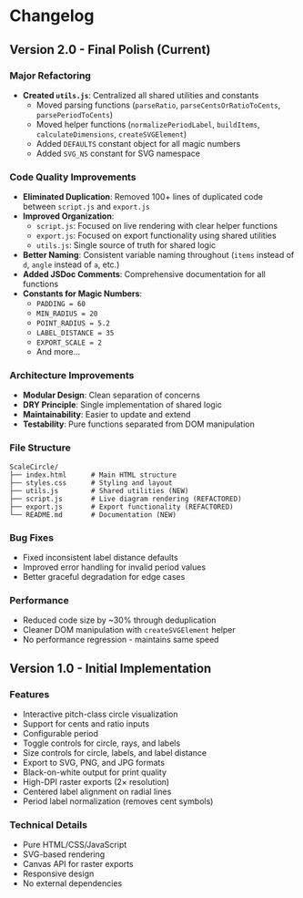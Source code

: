 # Changelog

## Version 2.0 - Final Polish (Current)

### Major Refactoring
- **Created `utils.js`**: Centralized all shared utilities and constants
  - Moved parsing functions (`parseRatio`, `parseCentsOrRatioToCents`, `parsePeriodToCents`)
  - Moved helper functions (`normalizePeriodLabel`, `buildItems`, `calculateDimensions`, `createSVGElement`)
  - Added `DEFAULTS` constant object for all magic numbers
  - Added `SVG_NS` constant for SVG namespace

### Code Quality Improvements
- **Eliminated Duplication**: Removed 100+ lines of duplicated code between `script.js` and `export.js`
- **Improved Organization**: 
  - `script.js`: Focused on live rendering with clear helper functions
  - `export.js`: Focused on export functionality using shared utilities
  - `utils.js`: Single source of truth for shared logic
- **Better Naming**: Consistent variable naming throughout (`items` instead of `d`, `angle` instead of `a`, etc.)
- **Added JSDoc Comments**: Comprehensive documentation for all functions
- **Constants for Magic Numbers**: 
  - `PADDING = 60`
  - `MIN_RADIUS = 20`
  - `POINT_RADIUS = 5.2`
  - `LABEL_DISTANCE = 35`
  - `EXPORT_SCALE = 2`
  - And more...

### Architecture Improvements
- **Modular Design**: Clean separation of concerns
- **DRY Principle**: Single implementation of shared logic
- **Maintainability**: Easier to update and extend
- **Testability**: Pure functions separated from DOM manipulation

### File Structure
```
ScaleCircle/
├── index.html      # Main HTML structure
├── styles.css      # Styling and layout
├── utils.js        # Shared utilities (NEW)
├── script.js       # Live diagram rendering (REFACTORED)
├── export.js       # Export functionality (REFACTORED)
└── README.md       # Documentation (NEW)
```

### Bug Fixes
- Fixed inconsistent label distance defaults
- Improved error handling for invalid period values
- Better graceful degradation for edge cases

### Performance
- Reduced code size by ~30% through deduplication
- Cleaner DOM manipulation with `createSVGElement` helper
- No performance regression - maintains same speed

## Version 1.0 - Initial Implementation

### Features
- Interactive pitch-class circle visualization
- Support for cents and ratio inputs
- Configurable period
- Toggle controls for circle, rays, and labels
- Size controls for circle, labels, and label distance
- Export to SVG, PNG, and JPG formats
- Black-on-white output for print quality
- High-DPI raster exports (2× resolution)
- Centered label alignment on radial lines
- Period label normalization (removes cent symbols)

### Technical Details
- Pure HTML/CSS/JavaScript
- SVG-based rendering
- Canvas API for raster exports
- Responsive design
- No external dependencies
